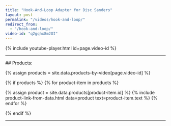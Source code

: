 ```yaml
---
title: "Hook-And-Loop Adapter for Disc Sanders"
layout: post
permalink: "/videos/hook-and-loop/"
redirect_from:
  - "/hook-and-loop/"
video-id: "q2gqhx8m2OI"
---
```


{% include youtube-player.html id=page.video-id %}

<p style="clear: left"></p>

<hr class="hr-thick">

<p></p>
## Products:

{% assign products = site.data.products-by-video[page.video-id]  %}

{% if products %}
{% for product-item in products  %}

{% assign product = site.data.products[product-item.id] %}
{% include product-link-from-data.html data=product text=product-item.text %}
{% endfor %}

{% endif %}

<hr class="hr-thick" style="margin-bottom: 30px; clear: left"/>
